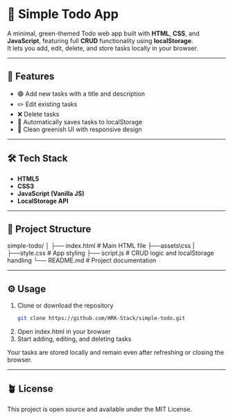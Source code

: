 # 🌿 Simple Todo App

A minimal, green-themed Todo web app built with **HTML**, **CSS**, and **JavaScript**, featuring full **CRUD** functionality using **localStorage**.  
It lets you add, edit, delete, and store tasks locally in your browser.

---

## 🚀 Features

- 🟢 Add new tasks with a title and description  
- ✏️ Edit existing tasks  
- ❌ Delete tasks  
- 💾 Automatically saves tasks to localStorage  
- 🌱 Clean greenish UI with responsive design  

---

## 🛠️ Tech Stack

- **HTML5**
- **CSS3**
- **JavaScript (Vanilla JS)**
- **LocalStorage API**

---

## 📂 Project Structure

simple-todo/
│
├── index.html # Main HTML file
├──assets\css
|  ├──style.css # App styling
├── script.js # CRUD logic and localStorage handling
└── README.md # Project documentation


---

## ⚙️ Usage

1. Clone or download the repository  
   ```bash
   git clone https://github.com/HRK-Stack/simple-todo.git
   ```
2. Open index.html in your browser
3. Start adding, editing, and deleting tasks

Your tasks are stored locally and remain even after refreshing or closing the browser.

---

## 🪴 License

This project is open source and available under the MIT License.
